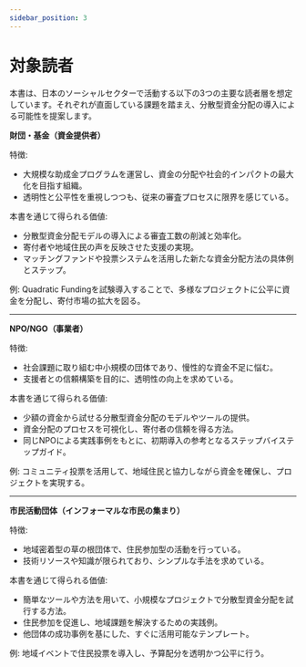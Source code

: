 ```yaml
---
sidebar_position: 3
---
```


# 対象読者

本書は、日本のソーシャルセクターで活動する以下の3つの主要な読者層を想定しています。それぞれが直面している課題を踏まえ、分散型資金分配の導入による可能性を提案します。

**財団・基金（資金提供者）**

特徴:

* 大規模な助成金プログラムを運営し、資金の分配や社会的インパクトの最大化を目指す組織。
* 透明性と公平性を重視しつつも、従来の審査プロセスに限界を感じている。

本書を通じて得られる価値:

* 分散型資金分配モデルの導入による審査工数の削減と効率化。
* 寄付者や地域住民の声を反映させた支援の実現。
* マッチングファンドや投票システムを活用した新たな資金分配方法の具体例とステップ。

例: Quadratic Fundingを試験導入することで、多様なプロジェクトに公平に資金を分配し、寄付市場の拡大を図る。

***

**NPO/NGO（事業者）**

特徴:

* 社会課題に取り組む中小規模の団体であり、慢性的な資金不足に悩む。
* 支援者との信頼構築を目的に、透明性の向上を求めている。

本書を通じて得られる価値:

* 少額の資金から試せる分散型資金分配のモデルやツールの提供。
* 資金分配のプロセスを可視化し、寄付者の信頼を得る方法。
* 同じNPOによる実践事例をもとに、初期導入の参考となるステップバイステップガイド。

例: コミュニティ投票を活用して、地域住民と協力しながら資金を確保し、プロジェクトを実現する。

***

**市民活動団体（インフォーマルな市民の集まり）**

特徴:

* 地域密着型の草の根団体で、住民参加型の活動を行っている。
* 技術リソースや知識が限られており、シンプルな手法を求めている。

本書を通じて得られる価値:

* 簡単なツールや方法を用いて、小規模なプロジェクトで分散型資金分配を試行する方法。
* 住民参加を促進し、地域課題を解決するための実践例。
* 他団体の成功事例を基にした、すぐに活用可能なテンプレート。

例: 地域イベントで住民投票を導入し、予算配分を透明かつ公平に行う。 